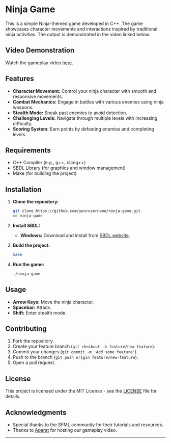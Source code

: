 # Ninja Game

This is a simple Ninja-themed game developed in C++. The game showcases character movements and interactions inspired by traditional ninja activities. The output is demonstrated in the video linked below.

## Video Demonstration

Watch the gameplay video [here](https://www.aparat.com/v/uxKeU).

## Features

- **Character Movement:** Control your ninja character with smooth and responsive movements.
- **Combat Mechanics:** Engage in battles with various enemies using ninja weapons.
- **Stealth Mode:** Sneak past enemies to avoid detection.
- **Challenging Levels:** Navigate through multiple levels with increasing difficulty.
- **Scoring System:** Earn points by defeating enemies and completing levels.

## Requirements

- C++ Compiler (e.g., g++, clang++)
- SBDL Library (for graphics and window management)
- Make (for building the project)

## Installation

1. **Clone the repository:**
    ```sh
    git clone https://github.com/yourusername/ninja-game.git
    cd ninja-game
    ```

2. **Install SBDL:**
    - **Windows:**
      Download and install from [SBDL website](https://github.com/MSDehghan/SBDL).

3. **Build the project:**
    ```sh
    make
    ```

4. **Run the game:**
    ```sh
    ./ninja-game
    ```

## Usage

- **Arrow Keys:** Move the ninja character.
- **Spacebar:** Attack.
- **Shift:** Enter stealth mode.

## Contributing

1. Fork the repository.
2. Create your feature branch (`git checkout -b feature/new-feature`).
3. Commit your changes (`git commit -m 'Add some feature'`).
4. Push to the branch (`git push origin feature/new-feature`).
5. Open a pull request.

## License

This project is licensed under the MIT License - see the [LICENSE](LICENSE) file for details.

## Acknowledgments

- Special thanks to the SFML community for their tutorials and resources.
- Thanks to [Aparat](https://www.aparat.com) for hosting our gameplay video.

---
